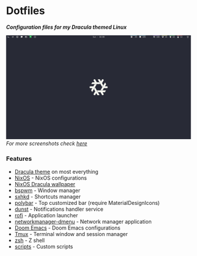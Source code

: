 # Dotfiles
_**Configuration files for my Dracula themed Linux**_

![](screenshots/empty-window.png)
_For more screenshots check [here](screenshots)_

### Features

- [Dracula theme](https://draculatheme.com) on most everything
- [NixOS](https://nixos.org/) - NixOS configurations
- [NixOS Dracula wallpaper](background.jpg)
- [bspwm](https://github.com/baskerville/bspwm) - Window manager
- [sxhkd](https://github.com/baskerville/sxhkd) - Shortcuts manager
- [polybar](https://github.com/polybar/polybar) - Top customized bar (require MaterialDesignIcons)
- [dunst](https://github.com/dunst-project/dunst) - Notifications handler service
- [rofi](https://github.com/davatorium/rofi) - Application launcher
- [networkmanager-dmenu](https://github.com/firecat53/networkmanager-dmenu) - Network manager application 
- [Doom Emacs](https://github.com/hlissner/doom-emacs) - Doom Emacs configurations 
- [Tmux](https://github.com/tmux/tmux/wiki) - Terminal window and session manager
- [zsh](https://ohmyz.sh/) - Z shell
- [scripts](scripts) - Custom scripts

